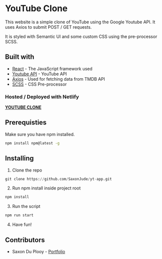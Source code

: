# YouTube Clone

This website is a simple clone of YouTube using the Google Youtube API. It uses Axios to submit POST / GET requests.

It is styled with Semantic UI and some custom CSS using the pre-processor SCSS.

## Built with
- [React](https://reactjs.org/) - The JavaScript framework used
- [Youtube API](https://developers.google.com/youtube/v3) - YouTube API
- [Axios](https://www.npmjs.com/package/axios) - Used for fetching data from TMDB API
- [SCSS](https://en.wikipedia.org/wiki/CSS) - CSS Pre-processor

### Hosted / Deployed with Netlify

[**YOUTUBE CLONE**](https://5fb2c0018c5d1915323d3aa5--determined-perlman-301364.netlify.app/)

## Prerequisties
Make sure you have npm installed.
```bash
npm install npm@latest -g
```

## Installing

1. Clone the repo
```python
git clone https://github.com/SaxonJude/yt-app.git
```
2. Run npm install inside project root
```python
npm install
```
3. Run the script
```python
npm run start
```
4. Have fun!

## Contributors
- Saxon Du Plooy - [Portfolio](http://www.saxonduplooy.com/)
